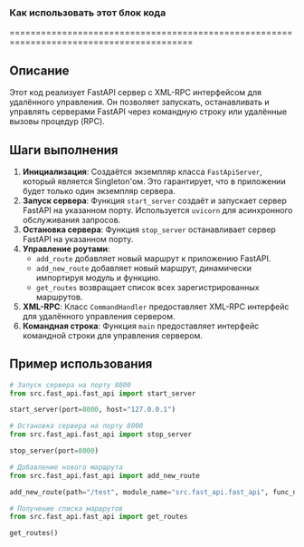 ### Как использовать этот блок кода

=========================================================================================

Описание
-------------------------
Этот код реализует FastAPI сервер с XML-RPC интерфейсом для удалённого управления. Он позволяет запускать, останавливать и управлять серверами FastAPI через командную строку или удалённые вызовы процедур (RPC).

Шаги выполнения
-------------------------
1. **Инициализация**: Создаётся экземпляр класса `FastApiServer`, который является Singleton'ом. Это гарантирует, что в приложении будет только один экземпляр сервера.
2. **Запуск сервера**: Функция `start_server` создаёт и запускает сервер FastAPI на указанном порту. Используется `uvicorn` для асинхронного обслуживания запросов.
3. **Остановка сервера**: Функция `stop_server` останавливает сервер FastAPI на указанном порту.
4. **Управление роутами**:
   - `add_route` добавляет новый маршрут к приложению FastAPI.
   - `add_new_route` добавляет новый маршрут, динамически импортируя модуль и функцию.
   - `get_routes` возвращает список всех зарегистрированных маршрутов.
5. **XML-RPC**: Класс `CommandHandler` предоставляет XML-RPC интерфейс для удалённого управления сервером.
6. **Командная строка**: Функция `main` предоставляет интерфейс командной строки для управления сервером.

Пример использования
-------------------------

```python
# Запуск сервера на порту 8000
from src.fast_api.fast_api import start_server

start_server(port=8000, host="127.0.0.1")

# Остановка сервера на порту 8000
from src.fast_api.fast_api import stop_server

stop_server(port=8000)

# Добавление нового маршрута
from src.fast_api.fast_api import add_new_route

add_new_route(path="/test", module_name="src.fast_api.fast_api", func_name="test_function")

# Получение списка маршрутов
from src.fast_api.fast_api import get_routes

get_routes()